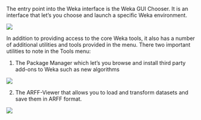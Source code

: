 The entry point into the Weka interface is the Weka GUI Chooser. It is an interface that let’s
you choose and launch a specific Weka environment.

![](https://github.com/fenago/katacoda-scenarios/raw/master/machine-learning-mastery-weka/machine-learning-mastery-weka-chapter-06/steps/images/32-5.png)

In addition to providing access to the core Weka tools, it also has a number of additional
utilities and tools provided in the menu. There two important utilities to note in the Tools
menu:
1. The Package Manager which let’s you browse and install third party add-ons to Weka
such as new algorithms

![](https://github.com/fenago/katacoda-scenarios/raw/master/machine-learning-mastery-weka/machine-learning-mastery-weka-chapter-06/steps/images/33-6.png)

2. The ARFF-Viewer that allows you to load and transform datasets and save them in
ARFF format.

![](https://github.com/fenago/katacoda-scenarios/raw/master/machine-learning-mastery-weka/machine-learning-mastery-weka-chapter-06/steps/images/34-7.png)

